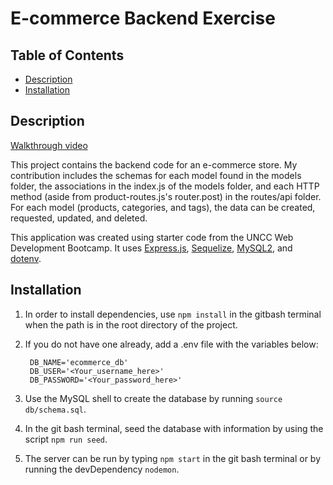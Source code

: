 # E-commerce Backend Exercise

## Table of Contents

- [Description](#description)
- [Installation](#installation)

## Description

[Walkthrough video](https://drive.google.com/file/d/16axhrRU8OOLfztVDTozFq17S2J4Z5qWZ/view?usp=sharing)

This project contains the backend code for an e-commerce store. My contribution includes the schemas for each model found in the models folder, the associations in the index.js of the models folder, and each HTTP method (aside from product-routes.js's router.post) in the routes/api folder. For each model (products, categories, and tags), the data can be created, requested, updated, and deleted.

This application was created using starter code from the UNCC Web Development Bootcamp. It uses [Express.js](https://expressjs.com/), [Sequelize](https://sequelize.org/), [MySQL2](https://www.npmjs.com/package/mysql2), and [dotenv](https://www.npmjs.com/package/dotenv).

## Installation

1. In order to install dependencies, use ```npm install``` in the gitbash terminal when the path is in the root directory of the project.

2. If you do not have one already, add a .env file with the variables below:

        DB_NAME='ecommerce_db'
        DB_USER='<Your_username_here>'
        DB_PASSWORD='<Your_password_here>'


3. Use the MySQL shell to create the database by running ```source db/schema.sql```. 

4. In the git bash terminal, seed the database with information by using the script ```npm run seed```. 

5. The server can be run by typing ```npm start``` in the git bash terminal or by running the devDependency ```nodemon```.